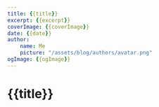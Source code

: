 ```yaml
---
title: {{title}}
excerpt: {{excerpt}}
coverImage: {{coverImage}}
date: {{date}}
author: 
    name: Me
    picture: "/assets/blog/authors/avatar.png"
ogImage: {{ogImage}}
---
```


# {{title}}